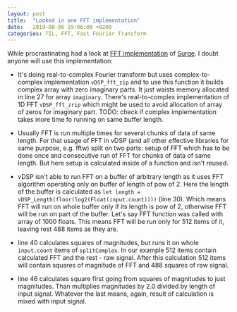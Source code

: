 ```yaml
---
layout: post
title:  "Looked in one FFT implementation"
date:   2019-08-06 19:06:00 +0200
categories: TIL, FFT, Fast Fourier Transform
---
```

While procrastinating had a look at [FFT implementation](https://github.com/mattt/Surge/blob/master/Sources/Surge/FFT.swift) of [Surge](https://github.com/mattt/Surge/). I doubt anyone will use this implementation:

* It's doing real-to-complex Fourier transform but uses complex-to-complex implementation `vDSP_fft_zip` and to use this function it builds complex array with zero imaginary parts. It just waists memory allocated in line 27 for array `imaginary`. There's real-to-complex implementation of 1D FFT `vDSP_fft_zrip` which might be used to avoid allocation of array of zeros for imaginary part. TODO: check if complex implementation takes more time fo running on same buffer length.

* Usually FFT is run multiple times for several chunks of data of same length. For that usage of FFT in vDSP (and all other effective libraries for same purpose, e.g. fftw) split on two parts: setup of FFT which has to be done once and consecutive run of FFT for chunks of data of same length. But here setup is calculated inside of a function and isn't reused.

* vDSP isn't able to run FFT on a buffer of arbitrary length as it uses FFT algorithm operating only on buffer of length of pow of 2. Here the length of the buffer is calculated as `let length = vDSP_Length(floor(log2(Float(input.count))))` (line 30). Which means FFT will run on whole buffer only if its length is pow of 2, otherwise FFT will be run on part of the buffer. Let's say FFT function was called with array of 1000 floats. This means FFT will be run only for 512 items of it, leaving rest 488 items as they are.

* line 40 calculates squares of magnitudes, but runs it on whole `input.count` items of `splitComplex`. In our example 512 items contain calculated FFT and the rest - raw signal. After this calculation 512 items will contain squares of magnitude of FFT and 488 squares of raw signal.

* line 46 calculates square first going from squares of magnitudes to just magnitudes. Than multiplies magnitudes by 2.0 divided by length of input signal. Whatever the last means, again, result of calculation is mixed with input signal.

